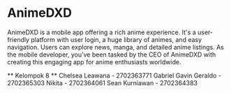 # AnimeDXD
AnimeDXD is a mobile app offering a rich anime experience. It's a user-friendly platform with user login, a huge library of animes, and easy navigation. Users can explore news, manga, and detailed anime listings. As the mobile developer, you’ve been tasked by the CEO of AnimeDXD with creating this engaging app for anime enthusiasts worldwide.

** Kelompok 8 **
Chelsea Leawana - 2702363771
Gabriel Gavin Geraldo - 2702365303
Nikita - 2702364061
Sean Kurniawan - 2702364383 
